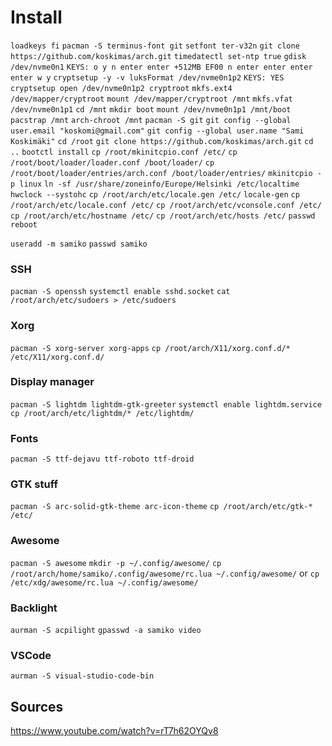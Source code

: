 # Install

`loadkeys fi`
`pacman -S terminus-font git`
`setfont ter-v32n`
`git clone https://github.com/koskimas/arch.git`
`timedatectl set-ntp true`
`gdisk /dev/nvme0n1`
`KEYS: o y n enter enter +512MB EF00 n enter enter enter enter w y`
`cryptsetup -y -v luksFormat /dev/nvme0n1p2`
`KEYS: YES`
`cryptsetup open /dev/nvme0n1p2 cryptroot`
`mkfs.ext4 /dev/mapper/cryptroot`
`mount /dev/mapper/cryptroot /mnt`
`mkfs.vfat /dev/nvme0n1p1`
`cd /mnt`
`mkdir boot`
`mount /dev/nvme0n1p1 /mnt/boot`
`pacstrap /mnt`
`arch-chroot /mnt`
`pacman -S git`
`git config --global user.email "koskomi@gmail.com"`
`git config --global user.name "Sami Koskimäki"`
`cd /root`
`git clone https://github.com/koskimas/arch.git`
`cd ..`
`bootctl install`
`cp /root/mkinitcpio.conf /etc/`
`cp /root/boot/loader/loader.conf /boot/loader/`
`cp /root/boot/loader/entries/arch.conf /boot/loader/entries/`
`mkinitcpio -p linux`
`ln -sf /usr/share/zoneinfo/Europe/Helsinki /etc/localtime`
`hwclock --systohc`
`cp /root/arch/etc/locale.gen /etc/`
`locale-gen`
`cp /root/arch/etc/locale.conf /etc/`
`cp /root/arch/etc/vconsole.conf /etc/`
`cp /root/arch/etc/hostname /etc/`
`cp /root/arch/etc/hosts /etc/`
`passwd`
`reboot`

`useradd -m samiko`
`passwd samiko`

### SSH

`pacman -S openssh`
`systemctl enable sshd.socket`
`cat /root/arch/etc/sudoers > /etc/sudoers`

### Xorg

`pacman -S xorg-server xorg-apps`
`cp /root/arch/X11/xorg.conf.d/* /etc/X11/xorg.conf.d/`

### Display manager

`pacman -S lightdm lightdm-gtk-greeter`
`systemctl enable lightdm.service`
`cp /root/arch/etc/lightdm/* /etc/lightdm/`

### Fonts

`pacman -S ttf-dejavu ttf-roboto ttf-droid`

### GTK stuff

`pacman -S arc-solid-gtk-theme arc-icon-theme`
`cp /root/arch/etc/gtk-* /etc/`

### Awesome

`pacman -S awesome`
`mkdir -p ~/.config/awesome/`
`cp /root/arch/home/samiko/.config/awesome/rc.lua ~/.config/awesome/` or `cp /etc/xdg/awesome/rc.lua ~/.config/awesome/`

### Backlight

`aurman -S acpilight`
`gpasswd -a samiko video`

### VSCode

`aurman -S visual-studio-code-bin`


## Sources

https://www.youtube.com/watch?v=rT7h62OYQv8
